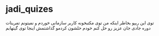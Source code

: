 # jadi_quizes
توی این ریپو بخاطر اینکه من توی مکتبخونه کاربر سازمانی خوردم و نمیتونم تمرینات دوره جادی جان عزیز رو حل کنم خودم حلشون کردمو گذاشتمش اینجا توی گیتهابم 

